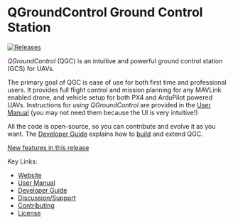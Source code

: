# QGroundControl Ground Control Station

[![Releases](https://img.shields.io/github/release/mavlink/QGroundControl.svg)](https://github.com/mavlink/QGroundControl/releases)

*QGroundControl* (QGC) is an intuitive and powerful ground control station (GCS) for UAVs.

The primary goal of QGC is ease of use for both first time and professional users.
It provides full flight control and mission planning for any MAVLink enabled drone, and vehicle setup for both PX4 and ArduPilot powered UAVs. Instructions for *using QGroundControl* are provided in the [User Manual](https://docs.qgroundcontrol.com/master/en/qgc-user-guide/index.html) (you may not need them because the UI is very intuitive!)

All the code is open-source, so you can contribute and evolve it as you want.
The [Developer Guide](https://docs.qgroundcontrol.com/master/en/qgc-dev-guide/index.html) explains how to [build](https://docs.qgroundcontrol.com/master/en/qgc-dev-guide/getting_started/index.html) and extend QGC.

[New features in this release](MajorUpdates.md)

Key Links:
* [Website](http://qgroundcontrol.com)
* [User Manual](https://docs.qgroundcontrol.com/master/en/qgc-user-guide/index.html)
* [Developer Guide](https://docs.qgroundcontrol.com/master/en/qgc-user-guide/index.html)
* [Discussion/Support](https://docs.qgroundcontrol.com/en/Support/Support.html)
* [Contributing](https://docs.qgroundcontrol.com/master/en/qgc-dev-guide/contribute/index.html)
* [License](https://github.com/tdungpfiev/qgroundcontrol/blob/master/COPYING.md)
